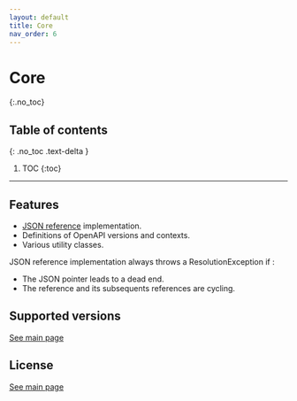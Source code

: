 ```yaml
---
layout: default
title: Core
nav_order: 6
---
```


# Core
{:.no_toc}

## Table of contents
{: .no_toc .text-delta }

1. TOC
{:toc}

---

## Features

* [JSON reference](https://tools.ietf.org/html/draft-pbryan-zyp-json-ref-03) implementation.
* Definitions of OpenAPI versions and contexts.
* Various utility classes.

JSON reference implementation always throws a ResolutionException if :
* The JSON pointer leads to a dead end.
* The reference and its subsequents references are cycling.

## Supported versions

[See main page](index.md#supported-versions)

## License

[See main page](index.md#license)

